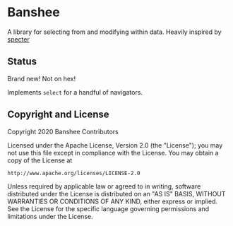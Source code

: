 <!-- [hex](https://hex.pm/banshee) [hexdocs](https://hexdocs.pm/banshee) -->

# Banshee

A library for selecting from and modifying within data. Heavily
inspired by [specter](https://github.com/redplanetlabs/specter)

## Status

Brand new! Not on hex!

Implements `select` for a handful of navigators.

<!-- ## Installation -->

<!-- ```elixir -->
<!-- {:banshee, "~> 0.1.0"} -->
<!-- ``` -->


## Copyright and License

Copyright 2020 Banshee Contributors

Licensed under the Apache License, Version 2.0 (the "License");
you may not use this file except in compliance with the License.
You may obtain a copy of the License at

    http://www.apache.org/licenses/LICENSE-2.0

Unless required by applicable law or agreed to in writing, software
distributed under the License is distributed on an "AS IS" BASIS,
WITHOUT WARRANTIES OR CONDITIONS OF ANY KIND, either express or implied.
See the License for the specific language governing permissions and
limitations under the License.
